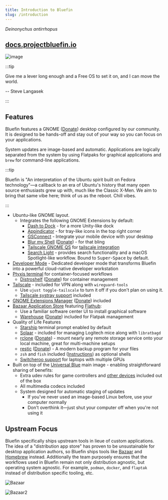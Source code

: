 ```yaml
---
title: Introduction to Bluefin
slug: /introduction
---
```


_Deinonychus antirrhopus_

## [docs.projectbluefin.io](https://docs.projectbluefin.io)

![image](https://github.com/user-attachments/assets/21208dd6-9ce5-41ba-9c21-d2bb97f7c1e8)

:::tip

Give me a lever long enough and a Free OS to set it on, and I can move the world.

-- Steve Langasek

:::

## Features

Bluefin features a GNOME ([Donate](https://www.gnome.org/donate/)) desktop configured by our community. It is designed to be hands-off and stay out of your way so you can focus on your applications.

System updates are image-based and automatic. Applications are logically separated from the system by using Flatpaks for graphical applications and `brew` for command-line applications.

:::tip

Bluefin is "An interpretation of the Ubuntu spirit built on Fedora technology"—a callback to an era of Ubuntu's history that many open source enthusiasts grew up with, much like the Classic X-Men. We aim to bring that same vibe here; think of us as the reboot. Chill vibes.

:::

- Ubuntu-like GNOME layout.
  - Integrates the following GNOME Extensions by default:
    - [Dash to Dock](https://micheleg.github.io/dash-to-dock/) - for a more Unity-like dock
    - [Appindicator](https://github.com/ubuntu/gnome-shell-extension-appindicator) - for tray-like icons in the top right corner
    - [GSConnect](https://github.com/GSConnect/gnome-shell-extension-gsconnect) - Integrate your mobile device with your desktop
    - [Blur my Shell](https://github.com/aunetx/blur-my-shell) ([Donate](https://github.com/sponsors/aunetx)) - for that bling
    - [Tailscale GNOME QS](https://extensions.gnome.org/extension/6139/tailscale-qs/) for [tailscale integration](https://universal-blue.discourse.group/t/tailscale-vpn/290)
    - [Search Light](https://github.com/icedman/search-light) - provides search functionality and a macOS Spotlight-like workflow. Bound to <kbd>Super</kbd>-<kbd>Space</kbd> by default.
- [Developer Mode](/bluefin-dx) - Dedicated developer mode that transforms Bluefin into a powerful cloud-native developer workstation
- [Ptyxis terminal](https://devsuite.app/ptyxis/) for container-focused workflows
  - [Distroshelf](https://flathub.org/apps/com.ranfdev.DistroShelf) ([Donate](https://github.com/sponsors/ranfdev)) for container management
- [Tailscale](https://tailscale.com) - included for VPN along with `wireguard-tools`
  - Use `ujust toggle-tailscale` to turn it off if you don't plan on using it.
  - [Tailscale systray support](https://tailscale.com/kb/1597/linux-systray) included
- [GNOME Extensions Manager](https://flathub.org/apps/com.mattjakeman.ExtensionManager) ([Donate](https://github.com/sponsors/mjakeman)) included
- [Bazaar Application Store](https://github.com/kolunmi/bazaar) featuring [Flathub](https://flathub.org):
  - Use a familiar software center UI to install graphical software
  - [Warehouse](https://flathub.org/apps/io.github.flattool.Warehouse) ([Donate](https://ko-fi.com/heliguy)) included for Flatpak management
- Quality of Life Features
  - [Starship](https://starship.rs) terminal prompt enabled by default
  - [Solaar](https://github.com/pwr-Solaar/Solaar) - included for managing Logitech mice
    along with `libratbagd`
  - [rclone](https://rclone.org/overview/) ([Donate](https://github.com/sponsors/rclone)) - mount nearly any remote storage service onto your local machine, great for multi-machine setups
  - [restic](https://restic.net/) ([Donate](https://github.com/sponsors/restic)) - A modern backup program for your files
  - `zsh` and `fish` included ([Instructions](/command-line#changing-the-default-terminal-shell)) as optional shells
  - [Switcheroo support](https://man.archlinux.org/man/switcherooctl.1.en?ref=news.itsfoss.com) for laptops with multiple GPUs
- Built on top of the [Universal Blue](https://github.com/ublue-os/main) main image - enabling straightforward sharing of benefits:
  - Extra udev rules for game controllers and [other devices](https://github.com/ublue-os/config) included out of the box
  - All multimedia codecs included
  - System designed for automatic staging of updates
    - If you've never used an image-based Linux before, use your computer normally
    - Don't overthink it—just shut your computer off when you're not using it

## Upstream Focus

Bluefin specifically ships upstream tools in lieue of custom applications. The idea of a "distribution app store" has proven to be unsustainable for desktop application authors, so Bluefin ships tools like [Bazaar](https://github.com/kolunmi/bazaar) and [Homebrew](https://brew.sh) instead. Additionally the team purposely ensures that the workflows used in Bluefin remain not only distribution agnostic, but operating system agnostic. For example, `podman`, `docker`, and `flaptak` instead of distribution specific tooling, etc.

![Bazaar](https://github.com/user-attachments/assets/788def08-5743-4e38-a140-e75148f8a1c7)

![Bazaar2](https://github.com/user-attachments/assets/296d11eb-8c71-4c95-a2d0-bda1cb5ba5aa)
